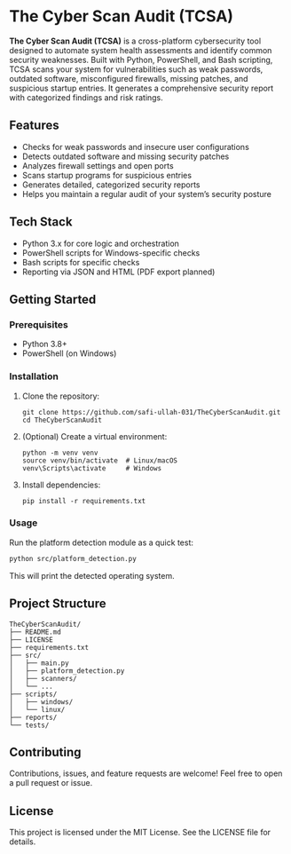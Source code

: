 # The Cyber Scan Audit (TCSA)

**The Cyber Scan Audit (TCSA)** is a cross-platform cybersecurity tool designed to automate system health assessments and identify common security weaknesses. Built with Python, PowerShell, and Bash scripting, TCSA scans your system for vulnerabilities such as weak passwords, outdated software, misconfigured firewalls, missing patches, and suspicious startup entries. It generates a comprehensive security report with categorized findings and risk ratings.

## Features

- Checks for weak passwords and insecure user configurations  
- Detects outdated software and missing security patches  
- Analyzes firewall settings and open ports  
- Scans startup programs for suspicious entries  
- Generates detailed, categorized security reports  
- Helps you maintain a regular audit of your system’s security posture

## Tech Stack

- Python 3.x for core logic and orchestration  
- PowerShell scripts for Windows-specific checks  
- Bash scripts for specific checks  
- Reporting via JSON and HTML (PDF export planned)

## Getting Started

### Prerequisites

- Python 3.8+  
- PowerShell (on Windows)  

### Installation

1. Clone the repository:
   ```
   git clone https://github.com/safi-ullah-031/TheCyberScanAudit.git
   cd TheCyberScanAudit
   ```

2. (Optional) Create a virtual environment:

   ```
   python -m venv venv
   source venv/bin/activate  # Linux/macOS
   venv\Scripts\activate     # Windows
   ```

3. Install dependencies:

   ```
   pip install -r requirements.txt
   ```

### Usage

Run the platform detection module as a quick test:

```bash
python src/platform_detection.py
```

This will print the detected operating system.

## Project Structure

```
TheCyberScanAudit/
├── README.md
├── LICENSE
├── requirements.txt
├── src/
│   ├── main.py
│   ├── platform_detection.py
│   ├── scanners/
│   └── ...
├── scripts/
│   ├── windows/
│   └── linux/
├── reports/
└── tests/
```

## Contributing

Contributions, issues, and feature requests are welcome!
Feel free to open a pull request or issue.

## License

This project is licensed under the MIT License. See the LICENSE file for details.


